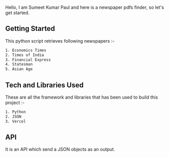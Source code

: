 Hello, I am Sumeet Kumar Paul and here is a newspaper pdfs finder, so let's get started.

## Getting Started

This python script retrieves following newspapers :-

```bash
1. Economics Times
2. Times of India
3. Financial Express
4. Statesman
5. Asian Age
```

## Tech and Libraries Used

These are all the framework and libraries that has been used to build this project :-

```bash
1. Python
2. JSON
3. Vercel
```

## API

It is an API which send a JSON objects as an output.

